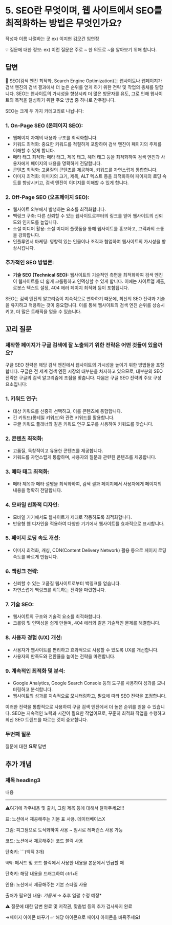 # 5. SEO란 무엇이며, 웹 사이트에서 SEO를 최적화하는 방법은 무엇인가요?

작성자 이름 나열하는 곳 ex) 이지현 김모건 임연정

💡 질문에 대한 정보: ex) 이런 질문은 주로 ~ 한 의도로 ~을 알아보기 위해 합니다.

## 답변

<aside>
📌 SEO(검색 엔진 최적화, Search Engine Optimization)는 웹사이트나 웹페이지가 검색 엔진의 검색 결과에서 더 높은 순위를 얻게 하기 위한 전략 및 작업의 총체를 말합니다. SEO는 웹사이트의 가시성을 향상시켜 더 많은 방문자를 유도, 그로 인해 웹사이트의 목적을 달성하기 위한 주요 방법 중 하나로 간주됩니다.

</aside>

SEO는 크게 두 가지 카테고리로 나뉩니다:

### **1. On-Page SEO (온페이지 SEO):**

- 웹페이지 자체의 내용과 구조를 최적화합니다.
- 키워드 최적화: 중요한 키워드를 적절하게 포함하여 검색 엔진이 페이지의 주제를 이해할 수 있게 합니다.
- 메타 태그 최적화: 메타 태그, 제목 태그, 헤더 태그 등을 최적화하여 검색 엔진과 사용자에게 페이지의 내용을 명확하게 전달합니다.
- 콘텐츠 최적화: 고품질의 콘텐츠를 제공하며, 키워드를 자연스럽게 통합합니다.
- 이미지 최적화: 이미지의 크기, 제목, ALT 텍스트 등을 최적화하여 페이지의 로딩 속도를 향상시키고, 검색 엔진이 이미지를 이해할 수 있게 합니다.

### **2. Off-Page SEO (오프페이지 SEO):**

- 웹사이트 외부에서 발생하는 요소를 최적화합니다.
- 백링크 구축: 다른 신뢰할 수 있는 웹사이트로부터의 링크를 얻어 웹사이트의 신뢰도와 인지도를 높입니다.
- 소셜 미디어 활용: 소셜 미디어 플랫폼을 통해 웹사이트를 홍보하고, 고객과의 소통을 강화합니다.
- 인플루언서 마케팅: 영향력 있는 인물이나 조직과 협업하여 웹사이트의 가시성을 향상시킵니다.

### **추가적인 SEO 방법론:**

- **기술 SEO (Technical SEO):** 웹사이트의 기술적인 측면을 최적화하여 검색 엔진이 웹사이트를 더 쉽게 크롤링하고 인덱싱할 수 있게 합니다. 이에는 사이트맵 제출, 로봇스 텍스트 설정, 404 에러 페이지 최적화 등이 포함됩니다.

SEO는 검색 엔진의 알고리즘이 지속적으로 변화하기 때문에, 최신의 SEO 전략과 기술을 유지하고 적용하는 것이 중요합니다. 이를 통해 웹사이트의 검색 엔진 순위를 상승시키고, 더 많은 트래픽을 얻을 수 있습니다.

## **꼬리 질문**

### 제작한 페이지가 구글 검색에 잘 노출되기 위한 전략은 어떤 것들이 있을까요?

구글 SEO 전략은 해당 검색 엔진에서 웹사이트의 가시성을 높이기 위한 방법들을 포함합니다. 구글은 전 세계 검색 엔진 시장의 대부분을 차지하고 있으므로, 대부분의 SEO 전략은 구글의 검색 알고리즘에 초점을 맞춥니다. 다음은 구글 SEO 전략의 주요 구성 요소입니다:

### **1. 키워드 연구:**

- 대상 키워드를 신중히 선택하고, 이를 콘텐츠에 통합합니다.
- 긴 키워드(롱테일 키워드)와 관련 키워드를 활용합니다.
- 구글 키워드 플래너와 같은 키워드 연구 도구를 사용하여 키워드를 찾습니다.

### **2. 콘텐츠 최적화:**

- 고품질, 독창적이고 유용한 콘텐츠를 제공합니다.
- 키워드를 자연스럽게 통합하며, 사용자의 질문과 관련된 콘텐츠를 제공합니다.

### **3. 메타 태그 최적화:**

- 메타 제목과 메타 설명을 최적화하여, 검색 결과 페이지에서 사용자에게 페이지의 내용을 명확히 전달합니다.

### **4. 모바일 친화적 디자인:**

- 모바일 기기에서도 웹사이트가 제대로 작동하도록 최적화합니다.
- 반응형 웹 디자인을 적용하여 다양한 기기에서 웹사이트를 효과적으로 표시합니다.

### **5. 페이지 로딩 속도 개선:**

- 이미지 최적화, 캐싱, CDN(Content Delivery Network) 활용 등으로 페이지 로딩 속도를 빠르게 만듭니다.

### **6. 백링크 전략:**

- 신뢰할 수 있는 고품질 웹사이트로부터 백링크를 얻습니다.
- 자연스럽게 백링크를 획득하는 전략을 마련합니다.

### **7. 기술 SEO:**

- 웹사이트의 구조와 기술적 요소를 최적화합니다.
- 크롤링 및 인덱싱을 쉽게 만들며, 404 에러와 같은 기술적인 문제를 해결합니다.

### **8. 사용자 경험 (UX) 개선:**

- 사용자가 웹사이트를 편리하고 효과적으로 사용할 수 있도록 UX를 개선합니다.
- 사용자의 만족도와 전환율을 높이는 전략을 마련합니다.

### **9. 계속적인 최적화 및 분석:**

- Google Analytics, Google Search Console 등의 도구를 사용하여 성과를 모니터링하고 분석합니다.
- 웹사이트의 성과를 지속적으로 모니터링하고, 필요에 따라 SEO 전략을 조정합니다.

이러한 전략을 통합적으로 사용하여 구글 검색 엔진에서 더 높은 순위를 얻을 수 있습니다. SEO는 지속적인 노력과 시간이 필요한 작업이므로, 꾸준히 최적화 작업을 수행하고 최신 SEO 트렌드를 따르는 것이 중요합니다.

### **두번째 질문**

질문에 대한 **요약** 답변

## 추가 개념

### **제목 heading3**

내용

---

⚠️여기에 각주내용 및 출처, 그림 제목 등에 대해서 달아주세요!!!

표: 노션에서 제공해주는 기본 표 사용. 데이터베이스X

그림: 피그잼으로 도식화하여 사용 ~ 임시로 레퍼런스 사용 가능

코드: 노션에서 제공해주는 코드 블럭 사용 

단축키: ```(백틱 3개)

`백틱`: 메서드 및 코드 블럭에서 사용한 내용을 본문에서 언급할 때 

단축키: 해당 내용을 드래그하여 ctrl+E

인용: 노션에서 제공해주는 기본 스타일 사용

출처가 필요한 내용: *기울게* → 추후 일괄 수정 예정*

⚠️ 질문에 대한 답변 완료 및 저작권, 맞춤법 등의 추가 검사까지 완료

→페이지 아이콘 바꾸기 ✅ 해당 아이콘으로 페이지 아이콘을 바꿔주세요!